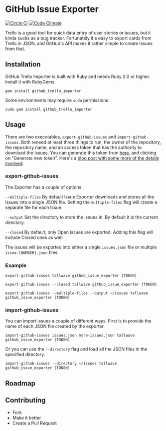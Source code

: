 # GitHub Issue Exporter

[![Circle CI](https://circleci.com/gh/Tallwave/github_issue_exporter.svg?style=shield&circle-token=:circle-token)](https://circleci.com/gh/Tallwave/github_issue_exporter) [![Code Climate](https://codeclimate.com/github/Tallwave/github_issue_exporter/badges/gpa.svg)](https://codeclimate.com/github/Tallwave/github_issue_exporter)

Trello is a good tool for quick data entry of user stories or issues, but it kinda sucks as a bug tracker. Fortunately it's easy to export cards from Trello in JSON, and GitHub's API makes it rather simple to create Issues from that.

## Installation

GitHub Trello Importer is built with Ruby and needs Ruby 2.0 or higher. Install it with RubyGems.

```
gem install github_trello_importer
```

Some environments may require `sudo` permissions.

```
sudo gem install github_trello_importer
```

## Usage
There are two executables, `export-github-issues` and `import-github-issues`. Both reneed at least three things to run, the owner of the repository, the repository name, and an access token that has the authority to download the Issues. You can generate this token from [here](https://github.com/settings/tokens), and clicking on "Generate new token". Here's a [blog post with some more of the details involved](http://blog.swilliams.me/words/2015/04/01/two-factor-authentication-for-github/).

### export-github-issues

The Exporter has a couple of options.

`--multiple-files` By default Issue Exporter downloads and stores all the issues into a single JSON file. Setting the `multiple-files` flag will create a separate file for each Issue.

`--output` Set the directory to store the issues in. By default it is the current directory.

`--closed` By default, only Open issues are exported. Adding this flag will include Closed ones as well.

The issues will be exported into either a single `issues.json` file or multiple `issue-[NUMBER].json` files.

### Example

```
export-github-issues tallwave github_issue_exporter [TOKEN]

export-github-issues --closed tallwave github_issue_exporter [TOKEN]

export-github-issues --multiple-files --output ~/issues tallwave github_issue_exporter [TOKEN]
```

### import-github-issues
You can import issues a couple of different ways. First is to provide the name of each JSON file created by the exporter.

```
import-github-issues issues.json more-issues.json tallwave github_issue_exporter [TOKEN]
```

Or you can use the `--directory` flag and load all the JSON files in the specified directory.

```
import-github-issues --directory ~/issues tallwave github_issue_exporter [TOKEN]
```

## Roadmap


## Contributing

 * Fork
 * Make it better
 * Create a Pull Request
